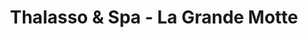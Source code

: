---
title: "Thalasso & Spa - La Grande Motte"
url: /la-grande-motte/thalasso-et-spa-la-grande-motte/
shop: beauté
---